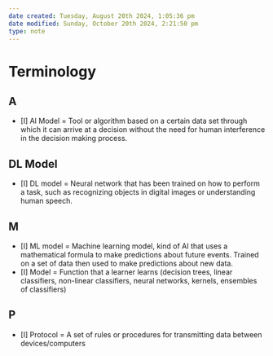 ```yaml
---
date created: Tuesday, August 20th 2024, 1:05:36 pm
date modified: Sunday, October 20th 2024, 2:21:50 pm
type: note
---
```

# Terminology
## A
- [I] AI Model = Tool or algorithm based on a certain data set through which it can arrive at a decision without the need for human interference in the decision making process.

## DL Model
- [I] DL model = Neural network that has been trained on how to perform a task, such as recognizing objects in digital images or understanding human speech.

## M
- [I] ML model = Machine learning model, kind of AI that uses a mathematical formula to make predictions about future events. Trained on a set of data then used to make predictions about new data.
- [I] Model = Function that a learner learns (decision trees, linear classifiers, non-linear classifiers, neural networks, kernels, ensembles of classifiers)

## P
- [I] Protocol = A set of rules or procedures for transmitting data between devices/computers